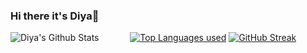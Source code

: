 ### Hi there it's Diya👋
<div align="center">
  <img align="left" alt="Diya's Github Stats" src="https://github-readme-stats.vercel.app/api?username=DiyadotSaha&show_icons=true&hide_border=false&hide=stars,prs,issues&count_private=true&rank_icon=github&theme=transparent"/>
  
  [![Top Languages used]([https://streak-stats.demolab.com/?user=DiyadotSaha&theme=transparent&hide_longest_streak=true&hide_total_contributions=true)](https://git.io/streak-stats](https://github-readme-stats.vercel.app/api/top-langs/?username=DiyadotSaha&layout=pie&hide=jupyter%20notebook&theme=transparent&hide_border=false))
  [![GitHub Streak](https://streak-stats.demolab.com/?user=DiyadotSaha&theme=transparent&hide_longest_streak=true&hide_total_contributions=true)](https://git.io/streak-stats)
</div>



<!--
**DiyadotSaha/DiyadotSaha** is a ✨ _special_ ✨ repository because its `README.md` (this file) appears on your GitHub profile.
Here are some ideas to get you started:

- 🔭 I’m currently working on ...
- 🌱 I’m currently learning ...
- 👯 I’m looking to collaborate on ...
- 🤔 I’m looking for help with ...
- 💬 Ask me about ...
- 📫 How to reach me: ...
- 😄 Pronouns: ...
- ⚡ Fun fact: ...
-->
